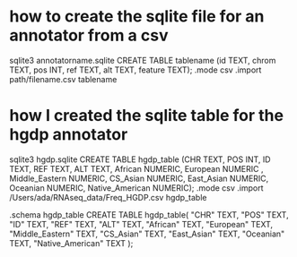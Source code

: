 # how to create the sqlite file for an annotator from a csv

sqlite3 annotatorname.sqlite
CREATE TABLE tablename (id TEXT, chrom TEXT, pos INT, ref TEXT, alt TEXT, feature TEXT);
.mode csv
.import path/filename.csv tablename


# how I created the sqlite table for the hgdp annotator
sqlite3 hgdp.sqlite
CREATE TABLE hgdp_table (CHR TEXT,  POS INT,   ID TEXT,   REF TEXT,  ALT TEXT,    African NUMERIC,    European NUMERIC ,   Middle_Eastern NUMERIC,   CS_Asian NUMERIC,    East_Asian NUMERIC,    Oceanian   NUMERIC,  Native_American  NUMERIC);
.mode csv
.import /Users/ada/RNAseq_data/Freq_HGDP.csv hgdp_table

.schema hgdp_table
CREATE TABLE hgdp_table(
  "CHR" TEXT,
  "POS" TEXT,
  "ID" TEXT,
  "REF" TEXT,
  "ALT" TEXT,
  "African" TEXT,
  "European" TEXT,
  "Middle_Eastern" TEXT,
  "CS_Asian" TEXT,
  "East_Asian" TEXT,
  "Oceanian" TEXT,
  "Native_American" TEXT
);
